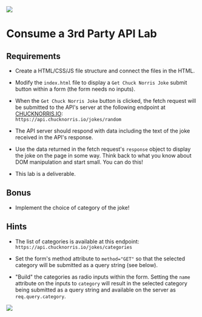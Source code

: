 <img src="https://i.imgur.com/294n16z.png">

# Consume a 3rd Party API Lab

## Requirements

- Create a HTML/CSS/JS file structure and connect the files in the HTML.

- Modify the `index.html` file to display a `Get Chuck Norris Joke` submit button within a form (the form needs no inputs).

- When the `Get Chuck Norris Joke` button is clicked, the fetch request will be submitted to the API's server at the following endpoint at [CHUCKNORRIS.IO](https://api.chucknorris.io/):<br>`https://api.chucknorris.io/jokes/random`

- The API server should respond with data including the text of the joke received in the API's response.

- Use the data returned in the fetch request's `response` object to display the joke on the page in some way. Think back to what you know about DOM manipulation and start small. You can do this!

- This lab is a deliverable.

## Bonus

- Implement the choice of category of the joke!

## Hints

- The list of categories is available at this endpoint:<br>`https://api.chucknorris.io/jokes/categories`

- Set the form's method attribute to `method="GET"` so that the selected category will be submitted as a query string (see below).

- "Build" the categories as radio inputs within the form. Setting the `name` attribute on the inputs to `category` will result in the selected category being submitted as a query string and available on the server as `req.query.category`.

<img src="https://i.imgur.com/nVr5KUi.png">
